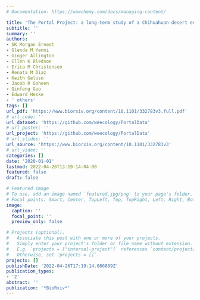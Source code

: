 ```yaml
---
# Documentation: https://wowchemy.com/docs/managing-content/

title: 'The Portal Project: a long-term study of a Chihuahuan desert ecosystem'
subtitle: ''
summary: ''
authors:
- SK Morgan Ernest
- Glenda M Yenni
- Ginger Allington
- Ellen K Bledsoe
- Erica M Christensen
- Renata M Diaz
- Keith Geluso
- Jacob R Goheen
- Qinfeng Guo
- Edward Heske
- ' others'
tags: []
url_pdf: 'https://www.biorxiv.org/content/10.1101/332783v3.full.pdf'
# url_code: ''
url_dataset: 'https://github.com/weecology/PortalData'
# url_poster: ''
url_project: 'https://github.com/weecology/PortalData'
# url_slides: ''
url_source: 'https://www.biorxiv.org/content/10.1101/332783v3'
# url_video: ''
categories: []
date: '2020-01-01'
lastmod: 2022-04-26T13:19:14-04:00
featured: false
draft: false

# Featured image
# To use, add an image named `featured.jpg/png` to your page's folder.
# Focal points: Smart, Center, TopLeft, Top, TopRight, Left, Right, BottomLeft, Bottom, BottomRight.
image:
  caption: ''
  focal_point: ''
  preview_only: false

# Projects (optional).
#   Associate this post with one or more of your projects.
#   Simply enter your project's folder or file name without extension.
#   E.g. `projects = ["internal-project"]` references `content/project/deep-learning/index.md`.
#   Otherwise, set `projects = []`.
projects: []
publishDate: '2022-04-26T17:19:14.086889Z'
publication_types:
- '2'
abstract: ''
publication: '*BioRxiv*'
---
```

